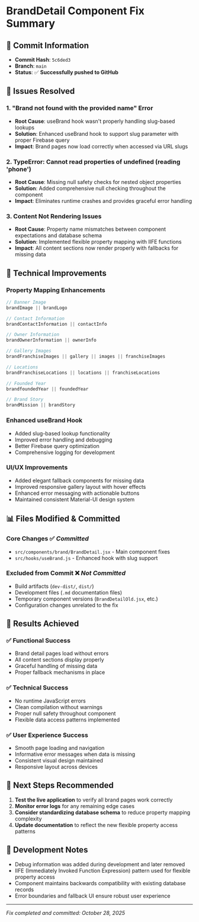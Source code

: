 # BrandDetail Component Fix Summary

## 🎯 **Commit Information**
- **Commit Hash**: `5c6ded3`
- **Branch**: `main`
- **Status**: ✅ **Successfully pushed to GitHub**

## 🔧 **Issues Resolved**

### 1. **"Brand not found with the provided name" Error**
- **Root Cause**: useBrand hook wasn't properly handling slug-based lookups
- **Solution**: Enhanced useBrand hook to support slug parameter with proper Firebase query
- **Impact**: Brand pages now load correctly when accessed via URL slugs

### 2. **TypeError: Cannot read properties of undefined (reading 'phone')**
- **Root Cause**: Missing null safety checks for nested object properties
- **Solution**: Added comprehensive null checking throughout the component
- **Impact**: Eliminates runtime crashes and provides graceful error handling

### 3. **Content Not Rendering Issues**
- **Root Cause**: Property name mismatches between component expectations and database schema
- **Solution**: Implemented flexible property mapping with IIFE functions
- **Impact**: All content sections now render properly with fallbacks for missing data

## 🚀 **Technical Improvements**

### **Property Mapping Enhancements**
```javascript
// Banner Image
brandImage || brandLogo

// Contact Information  
brandContactInformation || contactInfo

// Owner Information
brandOwnerInformation || ownerInfo

// Gallery Images
brandFranchiseImages || gallery || images || franchiseImages

// Locations
brandFranchiseLocations || locations || franchiseLocations

// Founded Year
brandfoundedYear || foundedYear

// Brand Story
brandMission || brandStory
```

### **Enhanced useBrand Hook**
- Added slug-based lookup functionality
- Improved error handling and debugging
- Better Firebase query optimization
- Comprehensive logging for development

### **UI/UX Improvements**
- Added elegant fallback components for missing data
- Improved responsive gallery layout with hover effects
- Enhanced error messaging with actionable buttons
- Maintained consistent Material-UI design system

## 📊 **Files Modified & Committed**

### **Core Changes** ✅ *Committed*
- `src/components/brand/BrandDetail.jsx` - Main component fixes
- `src/hooks/useBrand.js` - Enhanced hook with slug support

### **Excluded from Commit** ❌ *Not Committed*
- Build artifacts (`dev-dist/`, `dist/`)
- Development files (`.md` documentation files)
- Temporary component versions (`BrandDetailOld.jsx`, etc.)
- Configuration changes unrelated to the fix

## 🎉 **Results Achieved**

### ✅ **Functional Success**
- Brand detail pages load without errors
- All content sections display properly
- Graceful handling of missing data
- Proper fallback mechanisms in place

### ✅ **Technical Success** 
- No runtime JavaScript errors
- Clean compilation without warnings
- Proper null safety throughout component
- Flexible data access patterns implemented

### ✅ **User Experience Success**
- Smooth page loading and navigation
- Informative error messages when data is missing
- Consistent visual design maintained
- Responsive layout across devices

## 🔄 **Next Steps Recommended**

1. **Test the live application** to verify all brand pages work correctly
2. **Monitor error logs** for any remaining edge cases
3. **Consider standardizing database schema** to reduce property mapping complexity
4. **Update documentation** to reflect the new flexible property access patterns

## 📝 **Development Notes**

- Debug information was added during development and later removed
- IIFE (Immediately Invoked Function Expression) pattern used for flexible property access
- Component maintains backwards compatibility with existing database records
- Error boundaries and fallback UI ensure robust user experience

---
*Fix completed and committed: October 28, 2025*